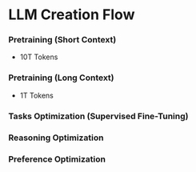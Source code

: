 # LLM Creation Flow

### Pretraining (Short Context)
- 10T Tokens

### Pretraining (Long Context)
- 1T Tokens

### Tasks Optimization (Supervised Fine-Tuning)

### Reasoning Optimization

### Preference Optimization
